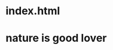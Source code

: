 # index.html
<html>
  <head>
    <title> Jenkins </title>
  </head>
  <body>
    <h1> nature is good lover </h1>
  </body>
</html>

